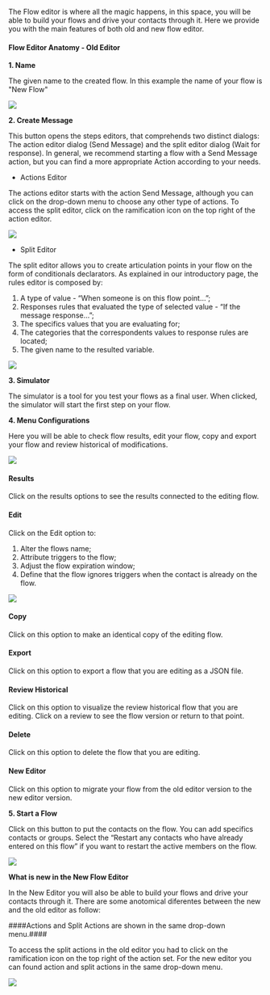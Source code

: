 The Flow editor is where all the magic happens, in this space, you will be able to build your flows and drive your contacts through it. Here we provide you with the main features of both old and new flow editor.

#### Flow Editor Anatomy - Old Editor ####

**1. Name**

The given name to the created flow. In this example the name of your flow is "New Flow"

![](/img/flow/flow15.png)

**2. Create Message**

This button opens the steps editors, that comprehends two distinct dialogs: The action editor dialog (Send Message) and the split editor dialog (Wait for response). In general, we recommend starting a flow with a Send Message action, but you can find a more appropriate Action according to your needs.

- Actions Editor

The actions editor starts with the action Send Message, although you can click on the drop-down menu to choose any other type of actions. To access the split editor, click on the ramification icon on the top right of the action editor.

![](/img/flow/createaction.png)

- Split Editor

 The split editor allows you to create articulation points in your flow on the form of conditionals declarators. As explained in our introductory page, the rules editor is composed by:
 1. A type of value -  “When someone is on this flow point…”;
 2. Responses rules that evaluated the type of selected value - “If the message response…”;
 3. The specifics values that you are evaluating for;
 4. The categories that the correspondents values to response rules are located;
 5. The given name to the resulted variable.

 ![](/img/flow/flow4.png)

**3. Simulator**

The simulator is a tool for you test your flows as a final user. When clicked, the simulator will start the first step on your flow.

**4. Menu Configurations**

Here you will be able to check flow results, edit your flow, copy and export your flow and review historical of modifications.

![](/img/flow/menusettings.png)

#### Results ####

Click on the results options to see the results connected to the editing flow.

#### Edit ####
Click on the Edit option to:

 1. Alter the flows name;
 2. Attribute triggers to the flow;
 3. Adjust the flow expiration window;
 4. Define that the flow ignores triggers when the contact is already on the flow.

![](/img/flow/flow17.png) 

#### Copy ####

Click on this option to make an identical copy of the editing flow.

#### Export ####

Click on this option to export a flow that you are editing as a JSON file.

#### Review Historical ####

Click on this option to visualize the review historical flow that you are editing. Click on a review to see the flow version or return to that point.

#### Delete ####
Click on this option to delete the flow that you are editing.

#### New Editor ####
Click on this option to migrate your flow from the old editor version to the new editor version.

**5. Start a Flow**

Click on this button to put the contacts on the flow. You can add specifics contacts or groups. Select the “Restart any contacts who have already entered on this flow” if you want to restart the active members on the flow.

![](/img/flow/flow19.png)

**What is new in the New Flow Editor**

In the New Editor you will also be able to build your flows and drive your contacts through it. There are some anotomical diferentes between the new and the old editor as follow:

####Actions and Split Actions are shown in the same drop-down menu.####

To access the split actions in the old editor you had to click on the ramification icon on the top right of the action set. For the new editor you can found action and split actions in the same drop-down menu.

![](/img/flow/editoranatomy.png)


